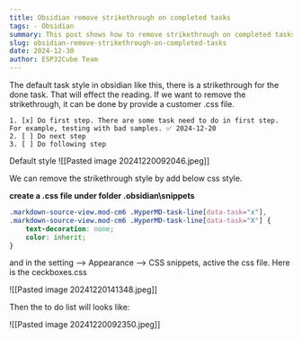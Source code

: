 ```yaml
---
title: Obsidian remove strikethrough on completed tasks
tags: - Obsidian
summary: This post shows how to remove strikethrough on completed tasks in Obsidian.
slug: obsidian-remove-strikethrough-on-completed-tasks
date: 2024-12-30
author: ESP32Cube Team
---
```


The default task style in obsidian like this, there is a strikethrough for the done task. That will effect the reading. If we want to remove the strikethrough, it can be done by provide a customer .css file.

```
1. [x] Do first step. There are some task need to do in first step. For example, testing with bad samples. ✅ 2024-12-20
2. [ ] Do next step
3. [ ] Do following step
```

Default style
![[Pasted image 20241220092046.jpeg]]

We can remove the strikethrough style by add below css style.

**create a .css file under folder .obsidian\snippets**

```css
.markdown-source-view.mod-cm6 .HyperMD-task-line[data-task="x"],
.markdown-source-view.mod-cm6 .HyperMD-task-line[data-task="X"] {
    text-decoration: none;
    color: inherit;
}
```

and in the setting --> Appearance --> CSS snippets, active the css file. Here is the ceckboxes.css

![[Pasted image 20241220141348.jpeg]]

Then the to do list will looks like:

![[Pasted image 20241220092350.jpeg]]
